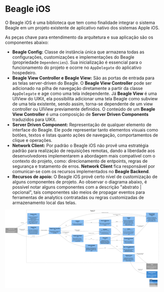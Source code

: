 # Beagle iOS

O Beagle iOS é uma biblioteca que tem como finalidade integrar o sistema Beagle em um projeto existente de aplicativo nativo dos sistemas Apple iOS.

As peças chave para entendimento da arquitetura e sua aplicação são os componentes abaixo:

* **Beagle Config:** Classe de instância única que armazena todas as configurações, customizações e implementações do Beagle (propriedade `Dependencies`). Sua inicialização é essencial para o funcionamento do projeto e ocorre no `AppDelegate` do aplicativo hospedeiro.
* **Beagle View Controller e Beagle View:** São as portas de entrada para as telas server-driven do Beagle. O **Beagle View Controller** pode ser adicionado na pilha de navegação diretamente a partir da classe `AppDelegate` e age como uma tela independente. Já **Beagle View** é uma UIView do UIKit, ela possibilita adicionar uma tela Beagle como subview de uma tela existente, sendo assim, torna-se dependente de um view controller ou UIView previamente definidos. O conteúdo de um **Beagle View Controller** é uma composição de **Server Driven Components** traduzidos para UIKit.
* **Server Driven Component:** Representação de qualquer elemento de interface do Beagle. Ele pode representar tanto elementos visuais como botões, textos e listas quanto ações de navegação, comportamentos de clique e operações.
* **Network Client:** Por padrão o Beagle iOS não provê uma estratégia padrão para realização de requisições remotas, dando a liberdade aos desenvolvedores implementarem a abordagem mais compatível com o contexto do projeto, como: direcionamento de entpoints, regras de segurança e tratamento de erros. **Network Client** fica responsável por comunicar-se com os recursos implementados no **Beagle Backend**.
* **Recursos de apoio:** O Beagle iOS provê certo nível de customização de alguns componentes de projeto. Ao observar o diagrama abaixo, é possível notar alguns componentes com a descrição "abstrato | opcional", tais componentes são meios de propagar eventos para ferramentas de analytics contratadas ou regras customizadas de armazenamento local das telas.

![diagram](c3.svg)